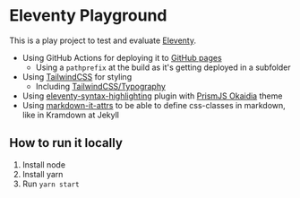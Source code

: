 # Eleventy Playground

This is a play project to test and evaluate [Eleventy](https://www.11ty.dev/).

- Using GitHub Actions for deploying it to [GitHub pages](https://gamue.github.io/playground-eleventy/)
    - Using a `pathprefix` at the build as it's getting deployed in a subfolder
- Using [TailwindCSS](https://tailwindcss.com/) for styling
  - Including [TailwindCSS/Typography](https://tailwindcss.com/docs/typography-plugin)
- Using [eleventy-syntax-highlighting](https://www.11ty.dev/docs/plugins/syntaxhighlight/) plugin with [PrismJS Okaidia](https://prismjs.com/) theme
- Using [markdown-it-attrs](https://github.com/arve0/markdown-it-attrs) to be able to define css-classes in markdown, like in Kramdown at Jekyll

## How to run it locally
1) Install node
2) Install yarn
3) Run `yarn start`